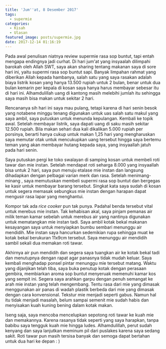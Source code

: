 ```yaml
---
title: 'Jum''at, 8 Desember 2017'
tags:
  - supermie
categories:
  - Kisah
  - Ulasan
featured_image: posts/supermie.jpg
date: 2017-12-14 01:16:19
---
```


Pada awal penulisan niatnya review supermie rasa sop buntut, tapi entah mengapa endingnya jadi curhat. Di hari jum'at yang insyaalah dilimpahi barokah oleh Allah SWT, saya akan sharing tentang makanan saya di sore hari ini, yaitu supermi rasa sop buntut sapi. Banyak limpahan rahmat yang diberikan Allah kepada hambanya, salah satu yang saya rasakan adalah biaya listrik kosan yang hanya 13.500 rupiah untuk 2 bulan, benar untuk dua bulan kemarin per kepala di kosan saya hanya harus membayar sebesar itu di hari ini. Alhamdulillah uang di kantong masih melebihi jumlah itu sehingga saya masih bisa makan untuk sekitar 2 hari.

Rencananya sih hari ini saya mau pulang, tetapi karena di hari senin besok yang notabene minggu tenang digunakan untuk uas salah satu makul yang saya ambil, saya putuskan untuk menunda kepulangan. Kembali ke topik awal. Setelah membayar listrik, saya dapati uang di saku masih sekitar 12.500 rupiah. Bila makan sehari dua kali dikalikan 5.000 rupiah per porsinya, berarti hanya cukup untuk makan 1,25 hari yang mengharuskan saya memutar otak untuk mencukupkan uang tersebut hingga saya bertemu teman yang akan membayar hutang kepada saya, yang insyaallah jatuh pada hari senin.

Saya putuskan pergi ke toko swalayan di samping kosan untuk membeli roti tawar dan mie instan. Setelah mendapat roti seharga 8.000 yang insyaallah bisa untuk 2 hari, saya pun menuju etalase mie instan dan langsung dihadapkan dengan pelbagai varian merk dan rasa. Setelah menimang-minang , saya memutuskan membeli supermi rasa sop buntut dan bergegas ke kasir untuk membayar barang tersebut. Singkat kata saya sudah di kosan untuk segera memasak sebungkus mie instan dengan harapan dapat mengusir rasa lapar yang menghantui.

Kompor tak ada _rice cooker_ pun tak punya. Padahal benda tersebut vital untuk merebus mie instan. Tak kehabisan akal, saya pinjam pemanas air milik teman kamar sebelah untuk merebus air yang nantinya digunakan untuk mematangkan mie instan tadi. Saya ambil kotak bekal makanan kesayangan saya untuk menyiapkan bumbu sembari menunggu air mendidih. Mie instan saya hancurkan sedemikian rupa sehingga muat ke kotak bekal berukuran 11x9cm tersebut. Saya menunggu air mendidih sambil sekali dua memakan roti tawar.

Akhirnya air pun mendidih dan segera saya tuangkan air ke kotak bekal tadi dan menutupnya dengan rapat agar panasnya tidak mudah keluar. Saya kembali menghadap ponsel pintar menunggu mie tersebut matang. Waktu yang dijanjikan telah tiba, saya buka penutup kotak dengan perasaan gembira, membiarkan aroma sop buntut menyeruak memenuhi kamar kos yang sempit ini. Segera saya arahkan garpu dengan penuh semangat ke arah mie instan yang telah mengembang. Tentu rasa dari mie yang dimasak menggunakan air panas di wadah plastik berbeda dari mie yang dimasak dengan cara konvensional. Tekstur mie menjadi seperti gabus. Namun hal itu tidak menjadi masalah, belum sampai semenit mie sudah habis dan menyisakan kuah kuning bening dalam kotak makan.

Iseng saja, saya mencoba mencelupkan sepotong roti tawar ke kuah mie dan memakannya. Karena rasanya tidak seperti yang saya harapkan, tanpa babibu saya tengguk kuah mie hingga ludes. Alhamdulillah, perut sudah kenyang dan saya lanjutkan meminum pil dari puslakes karena saya sedang sakit. Roti tawar pun masih tersisa banyak dan semoga dapat bertahan untuk dua hari ke depan : )